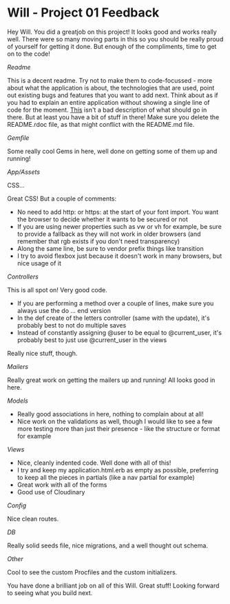 # Will - Project 01 Feedback

Hey Will. You did a greatjob on this project!  It looks good and works really well. There were so many moving parts in this so you should be really proud of yourself for getting it done.  But enough of the compliments, time to get on to the code!

_Readme_

This is a decent readme.  Try not to make them to code-focussed - more about what the application is about, the technologies that are used, point out existing bugs and features that you want to add next.  Think about as if you had to explain an entire application without showing a single line of code for the moment.  [This](http://stackoverflow.com/questions/2304863/how-to-write-a-good-readme#answers) isn't a bad description of what should go in there.  But at least you have a bit of stuff in there! Make sure you delete the README.rdoc file, as that might conflict with the README.md file.

_Gemfile_

Some really cool Gems in here, well done on getting some of them up and running!

_App/Assets_

CSS...

Great CSS! But a couple of comments:
- No need to add http: or https: at the start of your font import. You want the browser to decide whether it wants to be secured or not
- If you are using newer properties such as vw or vh for example, be sure to provide a fallback as they will not work in older browsers (and remember that rgb exists if you don't need transparency)
- Along the same line, be sure to vendor prefix things like transition
- I try to avoid flexbox just because it doesn't work in many browsers, but nice usage of it

_Controllers_

This is all spot on!  Very good code.

- If you are performing a method over a couple of lines, make sure you always use the do ... end version
- In the def create of the letters controller (same with the update), it's probably best to not do multiple saves
- Instead of constantly assigning @user to be equal to @current_user, it's probably best to just use @current_user in the views

Really nice stuff, though.

_Mailers_

Really great work on getting the mailers up and running!  All looks good in here.

_Models_

- Really good associations in here, nothing to complain about at all!
- Nice work on the validations as well, though I would like to see a few more testing more than just their presence - like the structure or format for example

_Views_

- Nice, cleanly indented code. Well done with all of this!
- I try and keep my application.html.erb as empty as possible, preferring to keep all the pieces in partials (like a nav partial for example)
- Great work with all of the forms
- Good use of Cloudinary

_Config_

Nice clean routes.

_DB_

Really solid seeds file, nice migrations, and a well thought out schema.

_Other_

Cool to see the custom Procfiles and the custom initializers.


You have done a brilliant job on all of this Will. Great stuff! Looking forward to seeing what you build next.